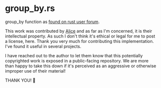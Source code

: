 # group_by.rs

group_by function as [found on rust user forum](https://users.rust-lang.org/t/group-by-challenge/37602/6).

This work was contributed by [Alice](https://users.rust-lang.org/u/alice/summary) and as far as I'm concerned, it is their intellectual property.  As such I don't think it's ethical or legal for me to post a license, here.  Thank you very much for contributing this implementation.  I've found it useful in several projects.

I have reached out to the author to let them know that this potentially copyrighted work is exposed in a public-facing repository.  We are more than happy to take this down if it's perceived as an aggressive or otherwise improper use of their material!  

THANK YOU! 🌟
